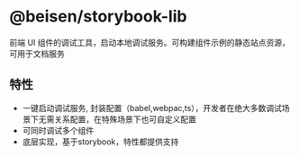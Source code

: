 
# @beisen/storybook-lib

前端 UI 组件的调试工具，启动本地调试服务。可构建组件示例的静态站点资源，可用于文档服务

## 特性
* 一键启动调试服务, 封装配置（babel,webpac,ts），开发者在绝大多数调试场景下无需关系配置，在特殊场景下也可自定义配置
* 可同时调试多个组件
* 底层实现，基于storybook，特性都提供支持

